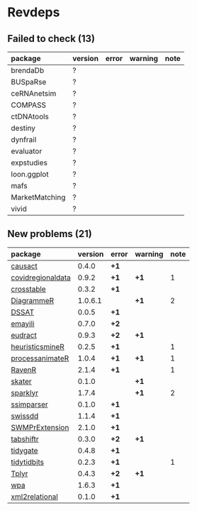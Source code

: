 # Revdeps

## Failed to check (13)

|package        |version |error |warning |note |
|:--------------|:-------|:-----|:-------|:----|
|brendaDb       |?       |      |        |     |
|BUSpaRse       |?       |      |        |     |
|ceRNAnetsim    |?       |      |        |     |
|COMPASS        |?       |      |        |     |
|ctDNAtools     |?       |      |        |     |
|destiny        |?       |      |        |     |
|dynfrail       |?       |      |        |     |
|evaluator      |?       |      |        |     |
|expstudies     |?       |      |        |     |
|loon.ggplot    |?       |      |        |     |
|mafs           |?       |      |        |     |
|MarketMatching |?       |      |        |     |
|vivid          |?       |      |        |     |

## New problems (21)

|package                                            |version |error  |warning |note |
|:--------------------------------------------------|:-------|:------|:-------|:----|
|[causact](problems.md#causact)                     |0.4.0   |__+1__ |        |     |
|[covidregionaldata](problems.md#covidregionaldata) |0.9.2   |__+1__ |__+1__  |1    |
|[crosstable](problems.md#crosstable)               |0.3.2   |__+1__ |        |     |
|[DiagrammeR](problems.md#diagrammer)               |1.0.6.1 |       |__+1__  |2    |
|[DSSAT](problems.md#dssat)                         |0.0.5   |__+1__ |        |     |
|[emayili](problems.md#emayili)                     |0.7.0   |__+2__ |        |     |
|[eudract](problems.md#eudract)                     |0.9.3   |__+2__ |__+1__  |     |
|[heuristicsmineR](problems.md#heuristicsminer)     |0.2.5   |__+1__ |        |1    |
|[processanimateR](problems.md#processanimater)     |1.0.4   |__+1__ |__+1__  |1    |
|[RavenR](problems.md#ravenr)                       |2.1.4   |__+1__ |        |1    |
|[skater](problems.md#skater)                       |0.1.0   |       |__+1__  |     |
|[sparklyr](problems.md#sparklyr)                   |1.7.4   |       |__+1__  |2    |
|[ssimparser](problems.md#ssimparser)               |0.1.0   |__+1__ |        |     |
|[swissdd](problems.md#swissdd)                     |1.1.4   |__+1__ |        |     |
|[SWMPrExtension](problems.md#swmprextension)       |2.1.0   |__+1__ |        |     |
|[tabshiftr](problems.md#tabshiftr)                 |0.3.0   |__+2__ |__+1__  |     |
|[tidygate](problems.md#tidygate)                   |0.4.8   |__+1__ |        |     |
|[tidytidbits](problems.md#tidytidbits)             |0.2.3   |__+1__ |        |1    |
|[Tplyr](problems.md#tplyr)                         |0.4.3   |__+2__ |__+1__  |     |
|[wpa](problems.md#wpa)                             |1.6.3   |__+1__ |        |     |
|[xml2relational](problems.md#xml2relational)       |0.1.0   |__+1__ |        |     |

